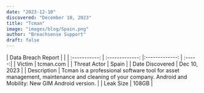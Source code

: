 ```yaml
---
date: "2023-12-10"
discovered: "December 10, 2023"
title: "Tcman"
image: "images/blog/Spain.png"
author: "Breachsense Support"
draft: false
---
```


| Data Breach Report           |              | 
| :-----------: | :-------------:     |:-------------:    | :-----:|
| Victim      | tcman.com      | 
| Threat Actor      | Spain      | 
| Date Discovered      | Dec 10, 2023      | 
| Description      | Tcman is a professional software tool for asset management, maintenance and cleaning of your company. Android and Mobility: New GIM Android version.      | 
| Leak Size      | 108GB      | 

